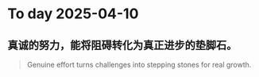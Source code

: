 
# To day 2025-04-10


## 真诚的努力，能将阻碍转化为真正进步的垫脚石。
> Genuine effort turns challenges into stepping stones for real growth.

    